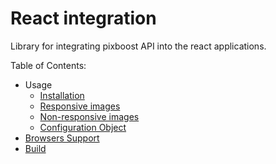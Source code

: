 # React integration

Library for integrating pixboost API into the react applications.

Table of Contents:

* Usage
  * [Installation](install.md)
  * [Responsive images](responsive-images.md)
  * [Non-responsive images](non-responsive-images.md)
  * [Configuration Object](configuration-object.md)
* [Browsers Support](browsers-support.md)
* [Build](build.md)

